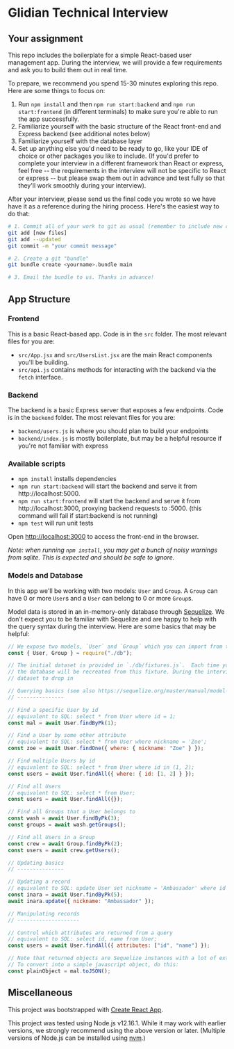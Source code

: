 # Glidian Technical Interview

## Your assignment

This repo includes the boilerplate for a simple React-based user management app. During the
interview, we will provide a few requirements and ask you to build them out in real time.

To prepare, we recommend you spend 15-30 minutes exploring this repo. Here are some things to focus on:

1. Run `npm install` and then `npm run start:backend` and `npm run start:frontend` (in different terminals)
   to make sure you're able to run the app successfully.
2. Familiarize yourself with the basic structure of the React front-end and Express backend (see additional notes below)
3. Familiarize yourself with the database layer
4. Set up anything else you'd need to be ready to go, like your IDE of choice or other packages you like to include.
   (If you'd prefer to complete your interview in a different framework than React or express, feel free -- the requirements
   in the interview will not be specific to React or express -- but please swap them out in advance and test fully so that
   they'll work smoothly during your interview).

After your interview, please send us the final code you wrote so we have have it as a reference during the
hiring process. Here's the easiest way to do that:

```sh
# 1. Commit all of your work to git as usual (remember to include new created files)
git add [new files]
git add --updated
git commit -m "your commit message"

# 2. Create a git "bundle"
git bundle create <yourname>.bundle main

# 3. Email the bundle to us. Thanks in advance!
```

## App Structure

### Frontend

This is a basic React-based app. Code is in the `src` folder. The most relevant files for you are:

- `src/App.jsx` and `src/UsersList.jsx` are the main React components you'll be building.
- `src/api.js` contains methods for interacting with the backend via the `fetch` interface.

### Backend

The backend is a basic Express server that exposes a few endpoints. Code is in the `backend` folder.
The most relevant files for you are:

- `backend/users.js` is where you should plan to build your endpoints
- `backend/index.js` is mostly boilerplate, but may be a helpful resource if you're not familiar with express

### Available scripts

- `npm install` installs dependencies
- `npm run start:backend` will start the backend and serve it
  from http://localhost:5000.
- `npm run start:frontend` will start the backend and serve it
  from http://localhost:3000, proxying backend requests to :5000.
  (this command will fail if start:backend is not running)
- `npm test` will run unit tests

Open [http://localhost:3000](http://localhost:3000) to access the front-end in the browser.

_Note: when running `npm install`, you may get a bunch of noisy warnings from sqlite. This is expected
and should be safe to ignore._

### Models and Database

In this app we'll be working with two models: `User` and `Group`.
A `Group` can have 0 or more `User`s and a `User` can belong to 0 or more `Group`s.

Model data is stored in an in-memory-only database through [Sequelize](https://sequelize.org/master/).
We don't expect you to be familiar with Sequelize and are happy to help with the query syntax during the interview.
Here are some basics that may be helpful:

```js
// We expose two models, `User` and `Group` which you can import from the db module
const { User, Group } = require("./db");

// The initial dataset is provided in `./db/fixtures.js`.  Each time you make a backend change,
// the database will be recreated from this fixture. During the interview, we'll provide a more complete
// dataset to drop in

// Querying basics (see also https://sequelize.org/master/manual/model-querying-basics.html)
// ---------------

// Find a specific User by id
// equivalent to SQL: select * from User where id = 1;
const mal = await User.findByPk(1);

// Find a User by some other attribute
// equivalent to SQL: select * from User where nickname = 'Zoe';
const zoe = await User.findOne({ where: { nickname: "Zoe" } });

// Find multiple Users by id
// equivalent to SQL: select * from User where id in (1, 2);
const users = await User.findAll({ where: { id: [1, 2] } });

// Find all Users
// equivalent to SQL: select * from User;
const users = await User.findAll({});

// Find all Groups that a User belongs to
const wash = await User.findByPk(3);
const groups = await wash.getGroups();

// Find all Users in a Group
const crew = await Group.findByPk(2);
const users = await crew.getUsers();

// Updating basics
// ---------------

// Updating a record
// equivalent to SQL: update User set nickname = 'Ambassador' where id = 5;
const inara = await User.findByPk(5);
await inara.update({ nickname: "Ambassador" });

// Manipulating records
// --------------------

// Control which attributes are returned from a query
// equivalent to SQL: select id, name from User;
const users = await User.findAll({ attributes: ["id", "name"] });

// Note that returned objects are Sequelize instances with a lot of extra functionality.
// To convert into a simple javascript object, do this:
const plainObject = mal.toJSON();
```

## Miscellaneous

This project was bootstrapped with [Create React App](https://github.com/facebook/create-react-app).

This project was tested using Node.js v12.16.1.
While it may work with earlier versions, we strongly recommend using the above version or later.
(Multiple versions of Node.js can be installed using [nvm](https://github.com/nvm-sh/nvm).)
